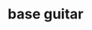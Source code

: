 ---
title: base guitar
image:
  caption: "Image credit: [**Unsplash**](https://unsplash.com)"
shard: false
featured: true
---